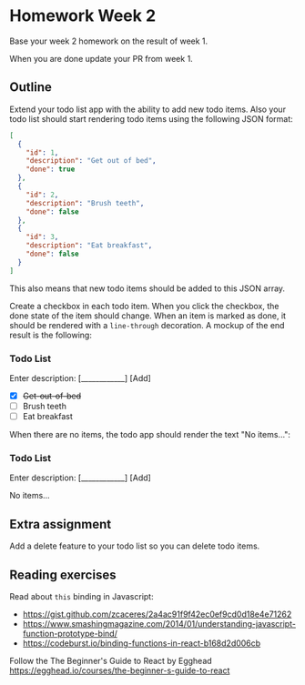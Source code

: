 # Homework Week 2

Base your week 2 homework on the result of week 1.

When you are done update your PR from week 1.

## Outline

Extend your todo list app with the ability to add new todo items. Also your todo list should start rendering todo items using the following JSON format:

```json
[
  {
    "id": 1,
    "description": "Get out of bed",
    "done": true
  },
  {
    "id": 2,
    "description": "Brush teeth",
    "done": false
  },
  {
    "id": 3,
    "description": "Eat breakfast",
    "done": false
  }
]
```
This also means that new todo items should be added to this JSON array.

Create a checkbox in each todo item. When you click the checkbox, the done state of the item should change. When an item is marked as done, it should be rendered with a `line-through` decoration. A mockup of the end result is the following:

### Todo List

Enter description: [____________]   [Add]

* [x] ~~Get-out-of-bed~~
* [ ] Brush teeth
* [ ] Eat breakfast

When there are no items, the todo app should render the text "No items...":

### Todo List

Enter description: [____________]   [Add]

No items...

## Extra assignment
Add a delete feature to your todo list so you can delete todo items.

## Reading exercises 

Read about `this` binding in Javascript:
- https://gist.github.com/zcaceres/2a4ac91f9f42ec0ef9cd0d18e4e71262
- https://www.smashingmagazine.com/2014/01/understanding-javascript-function-prototype-bind/
- https://codeburst.io/binding-functions-in-react-b168d2d006cb

Follow the The Beginner's Guide to React by Egghead https://egghead.io/courses/the-beginner-s-guide-to-react
